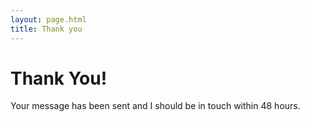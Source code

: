 ```yaml
---
layout: page.html
title: Thank you
---
```


# Thank You!

Your message has been sent and I should be in touch within 48 hours.
